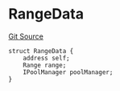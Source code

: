 # RangeData
[Git Source](https://github.com/ArrakisFinance/arrakis-modular/blob/b9ae3a6dd7145e0f69f817dcb31abd79f8e19310/src/structs/SUniswapV4.sol)


```solidity
struct RangeData {
    address self;
    Range range;
    IPoolManager poolManager;
}
```

